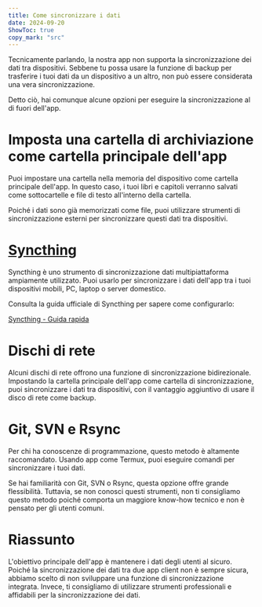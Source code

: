 ```yaml
---
title: Come sincronizzare i dati  
date: 2024-09-20  
ShowToc: true
copy_mark: "src"
---
```


Tecnicamente parlando, la nostra app non supporta la sincronizzazione dei dati tra dispositivi. Sebbene tu possa usare la funzione di backup per trasferire i tuoi dati da un dispositivo a un altro, non può essere considerata una vera sincronizzazione.

Detto ciò, hai comunque alcune opzioni per eseguire la sincronizzazione al di fuori dell'app.

# Imposta una cartella di archiviazione come cartella principale dell'app

Puoi impostare una cartella nella memoria del dispositivo come cartella principale dell'app. In questo caso, i tuoi libri e capitoli verranno salvati come sottocartelle e file di testo all'interno della cartella.

Poiché i dati sono già memorizzati come file, puoi utilizzare strumenti di sincronizzazione esterni per sincronizzare questi dati tra dispositivi.

# [Syncthing](https://play.google.com/store/apps/details?id=com.nutomic.syncthingandroid)

Syncthing è uno strumento di sincronizzazione dati multipiattaforma ampiamente utilizzato. Puoi usarlo per sincronizzare i dati dell'app tra i tuoi dispositivi mobili, PC, laptop o server domestico.

Consulta la guida ufficiale di Syncthing per sapere come configurarlo:

[Syncthing - Guida rapida](https://docs.syncthing.net/intro/getting-started.html#getting-started)

# Dischi di rete

Alcuni dischi di rete offrono una funzione di sincronizzazione bidirezionale. Impostando la cartella principale dell'app come cartella di sincronizzazione, puoi sincronizzare i dati tra dispositivi, con il vantaggio aggiuntivo di usare il disco di rete come backup.

# Git, SVN e Rsync

Per chi ha conoscenze di programmazione, questo metodo è altamente raccomandato. Usando app come Termux, puoi eseguire comandi per sincronizzare i tuoi dati.

Se hai familiarità con Git, SVN o Rsync, questa opzione offre grande flessibilità. Tuttavia, se non conosci questi strumenti, non ti consigliamo questo metodo poiché comporta un maggiore know-how tecnico e non è pensato per gli utenti comuni.

# Riassunto

L'obiettivo principale dell'app è mantenere i dati degli utenti al sicuro. Poiché la sincronizzazione dei dati tra due app client non è sempre sicura, abbiamo scelto di non sviluppare una funzione di sincronizzazione integrata. Invece, ti consigliamo di utilizzare strumenti professionali e affidabili per la sincronizzazione dei dati.

